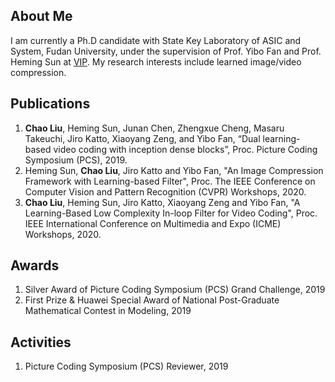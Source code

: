 ## About Me

I am currently a Ph.D candidate with State Key Laboratory of ASIC and System, Fudan University, under the supervision of Prof. Yibo Fan and Prof. Heming Sun at [VIP](http://viplab.fudan.edu.cn/). My research interests include learned image/video compression.

## Publications

1. **Chao Liu**, Heming Sun, Junan Chen, Zhengxue Cheng, Masaru Takeuchi, Jiro Katto, Xiaoyang Zeng, and Yibo Fan, “Dual learning- based video coding with inception dense blocks”, Proc. Picture Coding Symposium (PCS), 2019.
2. Heming Sun, **Chao Liu**, Jiro Katto and Yibo Fan, "An Image Compression Framework with Learning-based Filter", Proc. The IEEE Conference
on Computer Vision and Pattern Recognition (CVPR) Workshops, 2020.
3. **Chao Liu**, Heming Sun, Jiro Katto, Xiaoyang Zeng and Yibo Fan, "A Learning-Based Low Complexity In-loop Filter for Video Coding", Proc. IEEE International Conference on Multimedia and Expo (ICME) Workshops, 2020.

## Awards
1. Silver Award of Picture Coding Symposium (PCS) Grand Challenge, 2019
2. First Prize & Huawei Special Award of National Post-Graduate Mathematical Contest in Modeling, 2019

## Activities
1. Picture Coding Symposium (PCS) Reviewer, 2019

